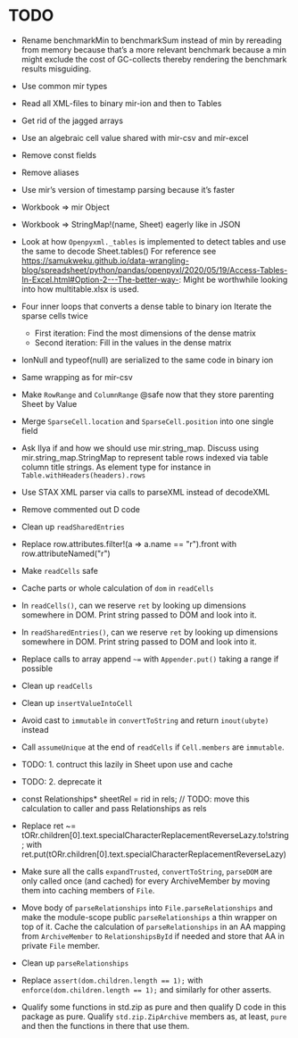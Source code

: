 # TODO

- Rename benchmarkMin to benchmarkSum instead of min by rereading from memory
  because that’s a more relevant benchmark because a min might exclude the cost
  of GC-collects thereby rendering the benchmark results misguiding.

- Use common mir types

- Read all XML-files to binary mir-ion and then to Tables

- Get rid of the jagged arrays

- Use an algebraic cell value shared with mir-csv and mir-excel

- Remove const fields

- Remove aliases

- Use mir’s version of timestamp parsing because it’s faster

- Workbook => mir Object

- Workbook => StringMap!(name, Sheet) eagerly like in JSON

- Look at how `Openpyxml._tables` is implemented to detect tables
  and use the same to decode Sheet.tables()
  For reference see https://samukweku.github.io/data-wrangling-blog/spreadsheet/python/pandas/openpyxl/2020/05/19/Access-Tables-In-Excel.html#Option-2---The-better-way-:
  Might be worthwhile looking into how multitable.xlsx is used.
- Four inner loops that converts a dense table to binary ion
  Iterate the sparse cells twice
  - First iteration: Find the most dimensions of the dense matrix
  - Second iteration: Fill in the values in the dense matrix
- IonNull and typeof(null) are serialized to the same code in binary ion

- Same wrapping as for mir-csv

- Make `RowRange` and `ColumnRange` @safe now that they store parenting Sheet by Value

- Merge `SparseCell.location` and `SparseCell.position` into one single field

- Ask Ilya if and how we should use mir.string_map. Discuss using
  mir.string_map.StringMap to represent table rows indexed via table column
  title strings.  As element type for instance in
  `Table.withHeaders(headers).rows`

- Use STAX XML parser via calls to parseXML instead of decodeXML

- Remove commented out D code

- Clean up `readSharedEntries`

- Replace row.attributes.filter!(a => a.name == "r").front with row.attributeNamed("r")

- Make `readCells` safe

- Cache parts or whole calculation of `dom` in `readCells`

- In `readCells()`, can we reserve `ret` by looking up dimensions
  somewhere in DOM. Print string passed to DOM and look into it.

- In `readSharedEntries()`, can we reserve `ret` by looking up dimensions
  somewhere in DOM. Print string passed to DOM and look into it.

- Replace calls to array append `~=` with `Appender.put()` taking a range if possible

- Clean up `readCells`

- Clean up `insertValueIntoCell`

- Avoid cast to `immutable` in `convertToString` and return `inout(ubyte)` instead

- Call `assumeUnique` at the end of `readCells` if `Cell.members` are
  `immutable`.

- TODO: 1. contruct this lazily in Sheet upon use and cache

- TODO: 2. deprecate it

- const Relationships* sheetRel = rid in rels; // TODO: move this calculation to caller and pass Relationships as rels

- Replace ret ~= tORr.children[0].text.specialCharacterReplacementReverseLazy.to!string; with
  ret.put(tORr.children[0].text.specialCharacterReplacementReverseLazy)

- Make sure all the calls `expandTrusted`, `convertToString`, `parseDOM` are
  only called once (and cached) for every ArchiveMember by moving them into
  caching members of `File`.

- Move body of `parseRelationships` into `File.parseRelationships` and make the
  module-scope public `parseRelationships` a thin wrapper on top of it. Cache
  the calculation of `parseRelationships` in an AA mapping from `ArchiveMember`
  to `RelationshipsById` if needed and store that AA in private `File` member.

- Clean up `parseRelationships`

- Replace `assert(dom.children.length == 1);` with `enforce(dom.children.length == 1);`
  and similarly for other asserts.

- Qualify some functions in std.zip as pure and then qualify D code in this
  package as pure.  Qualify `std.zip.ZipArchive` members as, at least, `pure`
  and then the functions in there that use them.
